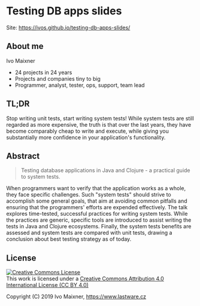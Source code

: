 # Testing DB apps slides

Site: https://ivos.github.io/testing-db-apps-slides/

## About me

Ivo Maixner

- 24 projects in 24 years
- Projects and companies tiny to big
- Programmer, analyst, tester, ops, support, team lead

## TL;DR

Stop writing unit tests, start writing system tests!
While system tests are still regarded as more expensive,
the truth is that over the last years,
they have become comparably cheap to write and execute,
while giving you substantially more confidence
in your application's functionality.

## Abstract

> Testing database applications in Java and Clojure - a practical guide to system tests.

When programmers want to verify that the application works as a whole,
they face specific challenges.
Such "system tests" should strive to accomplish some general goals,
that aim at avoiding common pitfalls
and ensuring that the programmers' efforts are expended effectively.
The talk explores time-tested, successful practices for writing
system tests.
While the practices are generic,
specific tools are introduced to assist writing the tests in Java and Clojure ecosystems.
Finally, the system tests benefits are assessed
and system tests are compared with unit tests,
drawing a conclusion about best testing strategy as of today.

## License

<p>
<a rel="license" href="https://creativecommons.org/licenses/by/4.0/">
<img alt="Creative Commons License" style="border-width:0"
    src="https://i.creativecommons.org/l/by/4.0/88x31.png" />
</a><br />
This work is licensed under a
<a rel="license" href="https://creativecommons.org/licenses/by/4.0/">
 Creative Commons Attribution 4.0 International License (CC BY 4.0)
</a>
</p>

Copyright (C) 2019 Ivo Maixner, https://www.lastware.cz
